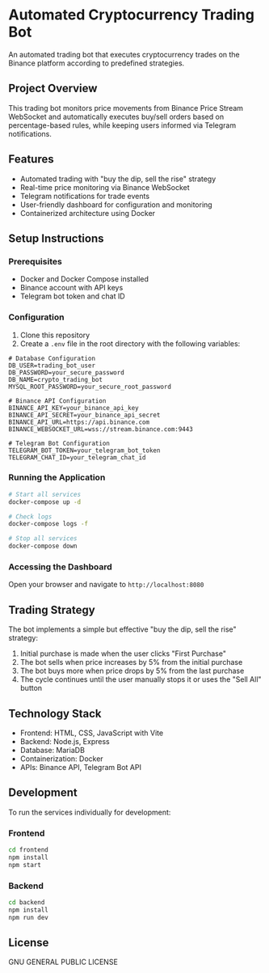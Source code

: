 # Automated Cryptocurrency Trading Bot

An automated trading bot that executes cryptocurrency trades on the Binance platform according to predefined strategies.

## Project Overview

This trading bot monitors price movements from Binance Price Stream WebSocket and automatically executes buy/sell orders based on percentage-based rules, while keeping users informed via Telegram notifications.

## Features

- Automated trading with "buy the dip, sell the rise" strategy
- Real-time price monitoring via Binance WebSocket
- Telegram notifications for trade events
- User-friendly dashboard for configuration and monitoring
- Containerized architecture using Docker

## Setup Instructions

### Prerequisites

- Docker and Docker Compose installed
- Binance account with API keys
- Telegram bot token and chat ID

### Configuration

1. Clone this repository
2. Create a `.env` file in the root directory with the following variables:
```
# Database Configuration
DB_USER=trading_bot_user
DB_PASSWORD=your_secure_password
DB_NAME=crypto_trading_bot
MYSQL_ROOT_PASSWORD=your_secure_root_password

# Binance API Configuration
BINANCE_API_KEY=your_binance_api_key
BINANCE_API_SECRET=your_binance_api_secret
BINANCE_API_URL=https://api.binance.com
BINANCE_WEBSOCKET_URL=wss://stream.binance.com:9443

# Telegram Bot Configuration
TELEGRAM_BOT_TOKEN=your_telegram_bot_token
TELEGRAM_CHAT_ID=your_telegram_chat_id
```

### Running the Application

```bash
# Start all services
docker-compose up -d

# Check logs
docker-compose logs -f

# Stop all services
docker-compose down
```

### Accessing the Dashboard

Open your browser and navigate to `http://localhost:8080`

## Trading Strategy

The bot implements a simple but effective "buy the dip, sell the rise" strategy:

1. Initial purchase is made when the user clicks "First Purchase"
2. The bot sells when price increases by 5% from the initial purchase
3. The bot buys more when price drops by 5% from the last purchase
4. The cycle continues until the user manually stops it or uses the "Sell All" button

## Technology Stack

- Frontend: HTML, CSS, JavaScript with Vite
- Backend: Node.js, Express
- Database: MariaDB
- Containerization: Docker
- APIs: Binance API, Telegram Bot API

## Development

To run the services individually for development:

### Frontend
```bash
cd frontend
npm install
npm start
```

### Backend
```bash
cd backend
npm install
npm run dev
```

## License

GNU GENERAL PUBLIC LICENSE